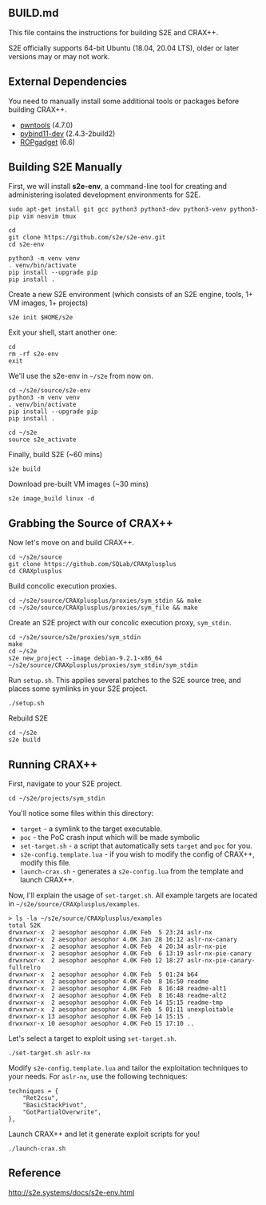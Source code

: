 ## BUILD.md

This file contains the instructions for building S2E and CRAX++.

S2E officially supports 64-bit Ubuntu (18.04, 20.04 LTS), older or later versions may or may not work.

## External Dependencies

You need to manually install some additional tools or packages before building CRAX++.
* [pwntools](https://github.com/Gallopsled/pwntools) (4.7.0)
* [pybind11-dev](https://github.com/pybind/pybind11) (2.4.3-2build2)
* [ROPgadget](https://github.com/JonathanSalwan/ROPgadget) (6.6)

## Building S2E Manually

First, we will install **s2e-env**, a command-line tool for creating and administering isolated development environments for S2E.
```
sudo apt-get install git gcc python3 python3-dev python3-venv python3-pip vim neovim tmux

cd
git clone https://github.com/s2e/s2e-env.git
cd s2e-env

python3 -m venv venv
. venv/bin/activate
pip install --upgrade pip
pip install .
```

Create a new S2E environment (which consists of an S2E engine, tools, 1+ VM images, 1+ projects)
```
s2e init $HOME/s2e
```

Exit your shell, start another one:
```
cd
rm -rf s2e-env
exit
```

We'll use the s2e-env in `~/s2e` from now on.
```
cd ~/s2e/source/s2e-env
python3 -m venv venv
. venv/bin/activate
pip install --upgrade pip
pip install .

cd ~/s2e
source s2e_activate
```

Finally, build S2E (~60 mins)
```
s2e build
```

Download pre-built VM images (~30 mins)
```
s2e image_build linux -d
```

## Grabbing the Source of CRAX++

Now let's move on and build CRAX++.
```
cd ~/s2e/source
git clone https://github.com/SQLab/CRAXplusplus
cd CRAXplusplus
```

Build concolic execution proxies.
```
cd ~/s2e/source/CRAXplusplus/proxies/sym_stdin && make
cd ~/s2e/source/CRAXplusplus/proxies/sym_file && make
```

Create an S2E project with our concolic execution proxy, `sym_stdin`.
```
cd ~/s2e/source/s2e/proxies/sym_stdin
make
cd ~/s2e
s2e new_project --image debian-9.2.1-x86_64 ~/s2e/source/CRAXplusplus/proxies/sym_stdin/sym_stdin
```

Run `setup.sh`. This applies several patches to the S2E source tree, and places some symlinks in your S2E project.
```
./setup.sh
```

Rebuild S2E
```
cd ~/s2e
s2e build
```

## Running CRAX++

First, navigate to your S2E project.
```
cd ~/s2e/projects/sym_stdin
```

You'll notice some files within this directory:
* `target` - a symlink to the target executable.
* `poc` - the PoC crash input which will be made symbolic
* `set-target.sh` - a script that automatically sets `target` and `poc` for you.
* `s2e-config.template.lua` - if you wish to modify the config of CRAX++, modify this file.
* `launch-crax.sh` - generates a `s2e-config.lua` from the template and launch CRAX++.

Now, I'll explain the usage of `set-target.sh`. All example targets are located in `~/s2e/source/CRAXplusplus/examples`.
```
> ls -la ~/s2e/source/CRAXplusplus/examples
total 52K
drwxrwxr-x  2 aesophor aesophor 4.0K Feb  5 23:24 aslr-nx
drwxrwxr-x  2 aesophor aesophor 4.0K Jan 28 16:12 aslr-nx-canary
drwxrwxr-x  2 aesophor aesophor 4.0K Feb  4 20:34 aslr-nx-pie
drwxrwxr-x  2 aesophor aesophor 4.0K Feb  6 13:19 aslr-nx-pie-canary
drwxrwxr-x  2 aesophor aesophor 4.0K Feb 12 18:27 aslr-nx-pie-canary-fullrelro
drwxrwxr-x  2 aesophor aesophor 4.0K Feb  5 01:24 b64
drwxrwxr-x  2 aesophor aesophor 4.0K Feb  8 16:50 readme
drwxrwxr-x  2 aesophor aesophor 4.0K Feb  8 16:48 readme-alt1
drwxrwxr-x  2 aesophor aesophor 4.0K Feb  8 16:48 readme-alt2
drwxrwxr-x  2 aesophor aesophor 4.0K Feb 14 15:15 readme-tmp
drwxrwxr-x  2 aesophor aesophor 4.0K Feb  5 01:11 unexploitable
drwxrwxr-x 13 aesophor aesophor 4.0K Feb 14 15:15 .
drwxrwxr-x 10 aesophor aesophor 4.0K Feb 15 17:10 ..
```

Let's select a target to exploit using `set-target.sh`.
```
./set-target.sh aslr-nx
```

Modify `s2e-config.template.lua` and tailor the exploitation techniques to your needs. For `aslr-nx`, use the following techniques:
```
techniques = {
    "Ret2csu",
    "BasicStackPivot",
    "GotPartialOverwrite",
},
```

Launch CRAX++ and let it generate exploit scripts for you!
```
./launch-crax.sh
```

## Reference

http://s2e.systems/docs/s2e-env.html
